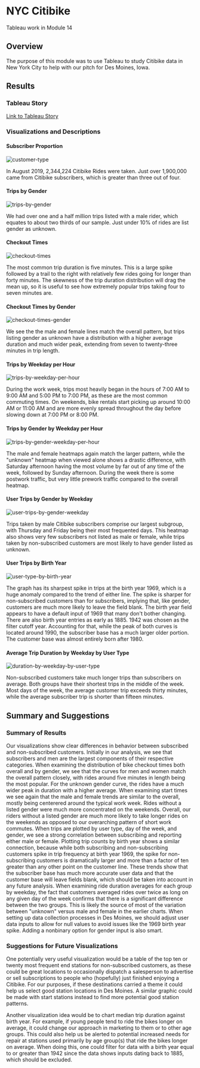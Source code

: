 # NYC Citibike

Tableau work in Module 14

## Overview

The purpose of this module was to use Tableau to study Citibike data in New York City to help with our pitch for Des Moines, Iowa.

## Results

### Tableau Story

[Link to Tableau Story](https://public.tableau.com/app/profile/alex.sherry/viz/NYC-Citibike-Challenge_16542303844700/NYCCitibikeAnalysis)

### Visualizations and Descriptions

#### Subscriber Proportion

![customer-type](https://user-images.githubusercontent.com/100380226/171811915-c149df20-feb2-43b3-ba29-5c4de68ba1d5.png)

In August 2019, 2,344,224 Citibike Rides were taken.  Just over 1,900,000 came from Citibike subscribers, which is greater than three out of four.

#### Trips by Gender

![trips-by-gender](https://user-images.githubusercontent.com/100380226/171813161-a1ab11f5-31d3-41a2-94de-b66754999acd.png)

We had over one and a half million trips listed with a male rider, which equates to about two thirds of our sample.  Just under 10% of rides are list gender as unknown.

#### Checkout Times

![checkout-times](https://user-images.githubusercontent.com/100380226/171813174-1d49657d-7b75-42f3-939d-a22de5bda151.png)

The most common trip duration is five minutes.  This is a large spike followed by a trail to the right with relatively few rides going for longer than forty minutes.  The skewness of the trip duration distribution will drag the mean up, so it is useful to see how extremely popular trips taking four to seven minutes are.

#### Checkout Times by Gender

![checkout-times-gender](https://user-images.githubusercontent.com/100380226/171813182-e9d12df4-7fc9-4083-9635-92745956422a.png)

We see the the male and female lines match the overall pattern, but trips listing gender as unknown have a distribution with a higher average duration and much wider peak, extending from seven to twenty-three minutes in trip length.

#### Trips by Weekday per Hour

![trips-by-weekday-per-hour](https://user-images.githubusercontent.com/100380226/171813201-4ff842ea-c00b-4dd2-95f1-32ae235052cb.png)

During the work week, trips most heavily began in the hours of 7:00 AM to 9:00 AM and 5:00 PM to 7:00 PM, as these are the most common commuting times.  On weekends, bike rentals start picking up around 10:00 AM or 11:00 AM and are more evenly spread throughout the day before slowing down at 7:00 PM or 8:00 PM.

#### Trips by Gender by Weekday per Hour

![trips-by-gender-weekday-per-hour](https://user-images.githubusercontent.com/100380226/171813209-882208be-33d0-44c3-926f-6817344e9ed7.png)

The male and female heatmaps again match the larger pattern, while the "unknown" heatmap when viewed alone shows a drastic difference, with Saturday afternoon having the most volume by far out of any time of the week, followed by Sunday afternoon.  During the week there is some postwork traffic, but very little prework traffic compared to the overall heatmap.

#### User Trips by Gender by Weekday

![user-trips-by-gender-weekday](https://user-images.githubusercontent.com/100380226/171813220-71f03830-1a9e-4e22-ac62-2fccc5abb609.png)

Trips taken by male Citibike subscribers comprise our largest subgroup, with Thursday and Friday being their most frequented days.  This heatmap also shows very few subscribers not listed as male or female, while trips taken by non-subscribed customers are most likely to have gender listed as unknown.

#### User Trips by Birth Year

![user-type-by-birth-year](https://user-images.githubusercontent.com/100380226/171813255-d6ffa15b-f390-4643-9fe2-6430c33e610a.png)

The graph has its sharpest spike in trips at the birth year 1969, which is a huge anomaly compared to the trend of either line.  The spike is sharper for non-subscribed customers than for subscribers, implying that, like gender, customers are much more likely to leave the field blank.  The birth year field appears to have a default input of 1969 that many don't bother changing.  There are also birth year entries as early as 1885.  1942 was chosen as the filter cutoff year.  Accounting for that, while the peak of both curves is located around 1990, the subscriber base has a much larger older portion.  The customer base was almost entirely born after 1980.

#### Average Trip Duration by Weekday by User Type

![duration-by-weekday-by-user-type](https://user-images.githubusercontent.com/100380226/171813273-9e1da309-f921-4461-97a7-c599c2934595.png)

Non-subscribed customers take much longer trips than subscribers on average.  Both groups have their shortest trips in the middle of the week.  Most days of the week, the average customer trip exceeds thirty minutes, while the average subscriber trip is shorter than fifteen minutes.

## Summary and Suggestions

### Summary of Results

Our visualizations show clear differences in behavior between subscribed and non-subscribed customers.  Initially in our analysis, we see that subscribers and men are the largest components of their respective categories.  When examining the distribution of bike checkout times both overall and by gender, we see that the curves for men and women match the overall pattern closely, with rides around five minutes in length being the most popular.  For the unknown gender curve, the rides have a much wider peak in duration with a higher average.  When examining start times we see again that the male and female trends are similar to the overall, mostly being centerered around the typical work week.  Rides without a listed gender were much more concentrated on the weekends.  Overall, our riders without a listed gender are much more likely to take longer rides on the weekends as opposed to our overarching pattern of short work commutes.  When trips are plotted by user type, day of the week, and gender, we see a strong correlation between subscribing and reporting either male or female.  Plotting trip counts by birth year shows a similar connection, because while both subscribing and non-subscribing customers spike in trip frequency at birth year 1969, the spike for non-subscribing customers is dramatically larger and more than a factor of ten greater than any other point on the customer line.  These trends show that the subscriber base has much more accurate user data and that the customer base will leave fields blank, which should be taken into account in any future analysis.  When examining ride duration averages for each group by weekday, the fact that customers averaged rides over twice as long on any given day of the week confirms that there is a significant difference between the two groups.  This is likely the source of most of the variation between "unknown" versus male and female in the earlier charts.  When setting up data collection processes in Des Moines, we should adjust user data inputs to allow for null values to avoid issues like the 1969 birth year spike.  Adding a nonbinary option for gender input is also smart.

### Suggestions for Future Visualizations

One potentially very useful visualization would be a table of the top ten or twenty most frequent end stations for non-subscribed customers, as these could be great locations to occasionally dispatch a salesperson to advertise or sell subscriptions to people who (hopefully) just finished enjoying a Citibike.  For our purposes, if these destinations carried a theme it could help us select good station locations in Des Moines.  A similar graphic could be made with start stations instead to find more potential good station patterns.

Another visualization idea would be to chart median trip duration against birth year.  For example, if young people tend to ride the bikes longer on average, it could change our approach in marketing to them or to other age groups.  This could also help us be alerted to potential increased needs for repair at stations used primarily by age group(s) that ride the bikes longer on average.  When doing this, one could filter for data with a birth year equal to or greater than 1942 since the data shows inputs dating back to 1885, which should be excluded.
